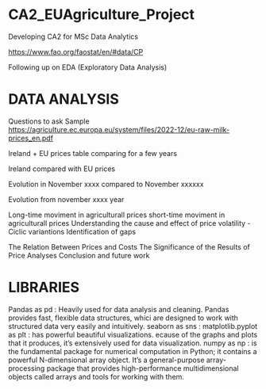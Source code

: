 # CA2_EUAgriculture_Project
Developing CA2 for MSc Data Analytics 

	
https://www.fao.org/faostat/en/#data/CP

Following up on EDA (Exploratory Data Analysis)

# DATA ANALYSIS

Questions to ask 
Sample 
https://agriculture.ec.europa.eu/system/files/2022-12/eu-raw-milk-prices_en.pdf

Ireland + EU prices table comparing for a few years  

Ireland compared with EU prices

Evolution in November xxxx compared to November xxxxxx 

Evolution from november xxxx year 

Long-time moviment in agriculturall prices 
short-time moviment in agriculturall prices
Understanding the cause and effect of price volatility - Ciclic variantions 
Identification of gaps 

The Relation Between Prices and Costs 
The Significance of the Results of Price Analyses
Conclusion and future work

# LIBRARIES 

Pandas as pd : Heavily used for data analysis and cleaning. Pandas provides fast, flexible data structures, whici are designed to work 
with structured data very easily and intuitively.
seaborn as sns : 
matplotlib.pyplot as plt : has powerful beautiful visualizations. ecause of the graphs and plots that it produces, it’s extensively used 
for data visualization.
numpy as np : is the fundamental package for numerical computation in Python; it contains a powerful N-dimensional array object.  It’s 
a general-purpose array-processing package that provides high-performance multidimensional objects called arrays and tools for working 
with them.

 

